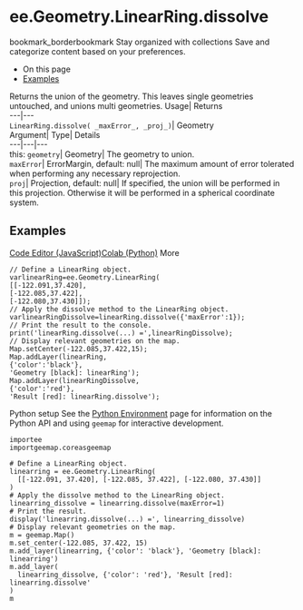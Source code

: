  
#  ee.Geometry.LinearRing.dissolve 
bookmark_borderbookmark Stay organized with collections  Save and categorize content based on your preferences.
  * On this page
  * [Examples](https://developers.google.com/earth-engine/apidocs/ee-geometry-linearring-dissolve#examples)


Returns the union of the geometry. This leaves single geometries untouched, and unions multi geometries. 
Usage| Returns  
---|---  
`LinearRing.dissolve( _maxError_, _proj_)`| Geometry  
Argument| Type| Details  
---|---|---  
this: `geometry`| Geometry| The geometry to union.  
`maxError`| ErrorMargin, default: null| The maximum amount of error tolerated when performing any necessary reprojection.  
`proj`| Projection, default: null| If specified, the union will be performed in this projection. Otherwise it will be performed in a spherical coordinate system.  
## Examples
[Code Editor (JavaScript)](https://developers.google.com/earth-engine/apidocs/ee-geometry-linearring-dissolve#code-editor-javascript-sample)[Colab (Python)](https://developers.google.com/earth-engine/apidocs/ee-geometry-linearring-dissolve#colab-python-sample) More
```
// Define a LinearRing object.
varlinearRing=ee.Geometry.LinearRing(
[[-122.091,37.420],
[-122.085,37.422],
[-122.080,37.430]]);
// Apply the dissolve method to the LinearRing object.
varlinearRingDissolve=linearRing.dissolve({'maxError':1});
// Print the result to the console.
print('linearRing.dissolve(...) =',linearRingDissolve);
// Display relevant geometries on the map.
Map.setCenter(-122.085,37.422,15);
Map.addLayer(linearRing,
{'color':'black'},
'Geometry [black]: linearRing');
Map.addLayer(linearRingDissolve,
{'color':'red'},
'Result [red]: linearRing.dissolve');
```
Python setup
See the [ Python Environment](https://developers.google.com/earth-engine/guides/python_install) page for information on the Python API and using `geemap` for interactive development.
```
importee
importgeemap.coreasgeemap
```
```
# Define a LinearRing object.
linearring = ee.Geometry.LinearRing(
  [[-122.091, 37.420], [-122.085, 37.422], [-122.080, 37.430]]
)
# Apply the dissolve method to the LinearRing object.
linearring_dissolve = linearring.dissolve(maxError=1)
# Print the result.
display('linearring.dissolve(...) =', linearring_dissolve)
# Display relevant geometries on the map.
m = geemap.Map()
m.set_center(-122.085, 37.422, 15)
m.add_layer(linearring, {'color': 'black'}, 'Geometry [black]: linearring')
m.add_layer(
  linearring_dissolve, {'color': 'red'}, 'Result [red]: linearring.dissolve'
)
m
```

